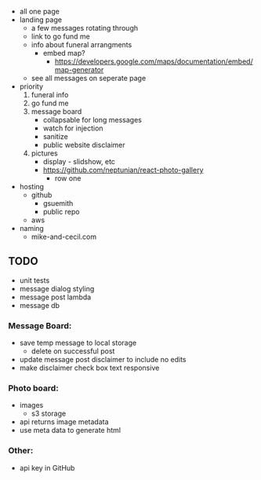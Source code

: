 * all one page
* landing page
    * a few messages rotating through
    * link to go fund me
    * info about funeral arrangments 
        * embed map?
            * https://developers.google.com/maps/documentation/embed/map-generator
    *  see all messages on seperate page
* priority
    1. funeral info
    2. go fund me
    3. message board
        * collapsable for long messages 
        * watch for injection 
        * sanitize
        * public website disclaimer 
    4. pictures 
        * display - slidshow, etc
        * https://github.com/neptunian/react-photo-gallery
            * row one
* hosting
    * github
        * gsuemith
        * public repo
    * aws
* naming
    * mike-and-cecil.com
## TODO
* unit tests
* message dialog styling
* message post lambda
* message db
### Message Board:
* save temp message to local storage
    * delete on successful post
* update message post disclaimer to include no edits
* make disclaimer check box text responsive

### Photo board:
* images
    * s3 storage
* api returns image metadata
* use meta data to generate html

### Other:
* api key in GitHub
    
